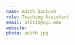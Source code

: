```yaml
---
name: Adith Santosh
role: Teaching Assistant
email: at6115@nyu.edu
website: 
photo: adith.jpg
---
```

